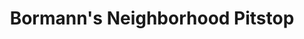 ---
title: "Bormann's Neighborhood Pitstop"
url: /bellevue/bormanns-neighborhood-pitstop/
shop: convenience
---